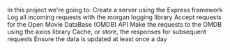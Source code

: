 In this project we're going to:
Create a server using the Express framework
Log all incoming requests with the morgan logging library
Accept requests for the Open Movie DataBase (OMDB) API
Make the requests to the OMDB using the axios library
Cache, or store, the responses for subsequent requests
Ensure the data is updated at least once a day
